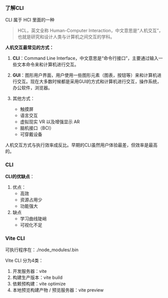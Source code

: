### 了解CLI

CLI 属于 HCI 里面的一种
> HCL，英文全称 Human-Computer Interaction，中文意思是“人机交互”，也就是研究和设计人类与计算机之间交互的学科。

**人机交互最常见的方式：**
1. **CLI**：Command Line Interface，中文意思是“命令行接口”，主要通过输入一些文本命令来和计算机进行交互。

2. **GUI**：图形用户界面，用户使用一些图形元素（图表，按钮等）来和计算机进行交互。现在大多数时候都是采用GUI的方式和计算机进行交互，操作系统，办公软件，浏览器。

3. 其他方式：
    - 触摸屏
    - 语言交互
    - 虚拟现实 VR 以及增强显示 AR
    - 脑机接口（BCI）
    - 可穿戴设备

人机交互方式与执行效率成反比。早期的CLI虽然用户体验最差，但效率是最高的。

### CLI

**CLI的优缺点**：
1. 优点：
    - 高效
    - 资源占用少
    - 功能强大
2. 缺点
    - 学习曲线陡峭
    - 可视化不足

### Vite CLI

可执行程序在：./node_modules/.bin

Vite CLI 分为4类：
1. 开发服务器：vite
2. 构建生产版本：vite build
3. 依赖预构建：vite optimize
4. 本地预览构建产物 / 预览服务器：vite preview

